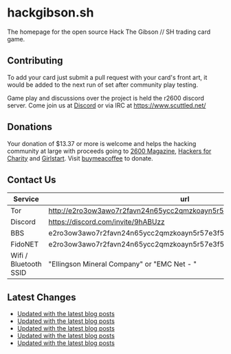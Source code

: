 # hackgibson.sh
The homepage for the open source Hack The Gibson // SH trading card game.


## Contributing

To add your card just submit a pull request with your card's front art, it would be added to the next run of set after community play testing.

Game play and discussions over the project is held the r2600 discord server. Come join us at [Discord](https://discord.com/invite/9hABUzz) or via IRC at https://www.scuttled.net/


## Donations

Your donation of $13.37 or more is welcome and helps the hacking community at large with proceeds going to [2600 Magazine](https://2600.com/), [Hackers for Charity](https://hackersforcharity.org) and [Girlstart](https://girlstart.org).  Visit [buymeacoffee](https://www.buymeacoffee.com/hackgibson.sh) to donate.


## Contact Us

Service | url
-|-
Tor | http://e2ro3ow3awo7r2favn24n65ycc2qmzkoayn5r57e3f56nvjwdcgg32ad.onion
Discord | https://discord.com/invite/9hABUzz
BBS | e2ro3ow3awo7r2favn24n65ycc2qmzkoayn5r57e3f56nvjwdcgg32ad.onion:23
FidoNET | e2ro3ow3awo7r2favn24n65ycc2qmzkoayn5r57e3f56nvjwdcgg32ad.onion:24554
Wifi / Bluetooth SSID | "Ellingson Mineral Company" or "EMC Net - <fidonet address>"

## Latest Changes
<!-- BLOG-POST-LIST:START -->
- [Updated with the latest blog posts](https://github.com/DFW2600/hackgibson.sh/commit/4f83a456263ddab77580bf69316e4ae3cab42feb)
- [Updated with the latest blog posts](https://github.com/DFW2600/hackgibson.sh/commit/32bfdbf829da7e6a86ff87e83c85903a0f76e4b3)
- [Updated with the latest blog posts](https://github.com/DFW2600/hackgibson.sh/commit/f300dc6f316dc436c8083c37fb9c293ca63a9c1e)
- [Updated with the latest blog posts](https://github.com/DFW2600/hackgibson.sh/commit/1b8a19ff18c61eaf1a49767affd16580b6f67597)
- [Updated with the latest blog posts](https://github.com/DFW2600/hackgibson.sh/commit/96981e75cc9aea928f7da6f7290bd46ad6e32bf3)
<!-- BLOG-POST-LIST:END -->
